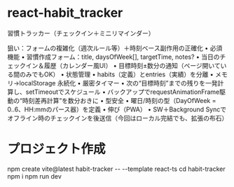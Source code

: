 # react-habit_tracker
習慣トラッカー（チェックイン＋ミニリマインダー）

狙い：フォームの複雑化（週次ルール等）＋時刻ベース副作用の正確化
	•	必須機能
	•	習慣作成フォーム：title, daysOfWeek[], targetTime, notes?
	•	当日のチェックイン＆履歴（カレンダー風UI）
	•	目標時刻±数分の通知（ページ開いている間のみでもOK）
	•	状態管理
	•	habits（定義）とentries（実績）を分離
	•	メモリ→localStorage 永続化
	•	厳密タイマー
	•	次の“目標時刻”までの残りを一発計算し、setTimeoutでスケジュール
	•	バックアップでrequestAnimationFrame駆動の“時刻差再計算”を数分おきに
	•	型安全
	•	曜日/時刻の型（DayOfWeek = 0..6、HH:mmのパース器）を定義
	•	伸び（PWA）
	•	SW＋Background Syncでオフライン時のチェックインを後送信（今回はローカル完結でも、拡張の布石）

# プロジェクト作成
npm create vite@latest habit-tracker -- --template react-ts
cd habit-tracker
npm i
npm run dev
